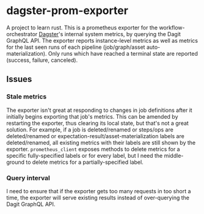 # dagster-prom-exporter

A project to learn rust. This is a prometheus exporter for the workflow-orchestrator [Dagster](https://dagster.io)'s internal system metrics, by querying the Dagit GraphQL API. The exporter reports instance-level metrics as well as metrics for the last seen runs of each pipeline (job/graph/asset auto-materialization). Only runs which have reached a terminal state are reported (success, failure, canceled).

## Issues

### Stale metrics

The exporter isn't great at responding to changes in job definitions after it initially begins exporting that job's metrics. This can be amended by restarting the exporter, thus clearing its local state, but that's not a great solution. For example, if a job is deleted/renamed or steps/ops are deleted/renamed or expectation-result/asset-materialization labels are deleted/renamed, all existing metrics with their labels are still shown by the exporter. `prometheus_client` exposes methods to delete metrics for a specific fully-specified labels or for every label, but I need the middle-ground to delete metrics for a partially-specified label.

### Query interval

I need to ensure that if the exporter gets too many requests in too short a time, the exporter will serve existing results instead of over-querying the Dagit GraphQL API.
